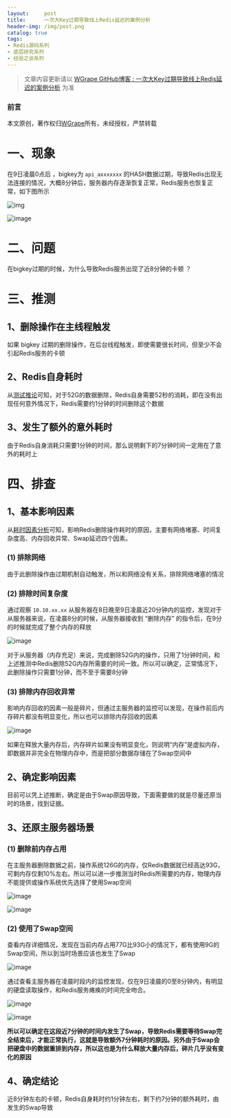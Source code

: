 ```yaml
---
layout:     post
title:      一次大Key过期导致线上Redis延迟的案例分析
header-img: /img/post.png
catalog: true
tags:
- Redis源码系列
- 底层研究系列
- 经验之谈系列
---
```


> 文章内容更新请以 [WGrape GitHub博客 : 一次大Key过期导致线上Redis延迟的案例分析](https://github.com/WGrape/Blog/issues/226) 为准

### 前言
本文原创，著作权归[WGrape](https://github.com/WGrape)所有，未经授权，严禁转载

# 一、现象
在9日凌晨0点后 ，bigkey为 `api_axxxxxxx` 的HASH数据过期，导致Redis出现无法连接的情况，大概8分钟后，服务器内存逐渐恢复正常，Redis服务也恢复正常，如下图所示

![img](https://user-images.githubusercontent.com/35942268/179390571-2e376f3d-269b-4311-b215-8e2fd3aaa556.png)

![image](https://user-images.githubusercontent.com/35942268/179390357-f2cd5b2b-5fba-4527-a4cd-28fa40490b99.png)

# 二、问题
在bigkey过期的时候，为什么导致Redis服务出现了近8分钟的卡顿 ？

# 三、推测
## 1、删除操作在主线程触发
如果 bigkey 过期的删除操作，在后台线程触发，即使需要很长时间，但至少不会引起Redis服务的卡顿

## 2、Redis自身耗时
从[测试推论](https://github.com/WGrape/Blog/issues/225)可知，对于52G的数据删除，Redis自身需要52秒的消耗，即在没有出现任何意外情况下，Redis需要约1分钟的时间删除这个数据

## 3、发生了额外的意外耗时
由于Redis自身消耗只需要1分钟的时间，那么说明剩下的7分钟时间一定用在了意外的耗时上

# 四、排查

## 1、基本影响因素
从[耗时因素分析](https://github.com/WGrape/Blog/issues/225)可知，影响Redis删除操作耗时的原因，主要有网络堵塞、时间复杂度高、内存回收异常、Swap延迟四个因素。

### (1) 排除网络
由于此删除操作由过期机制自动触发，所以和网络没有关系，排除网络堵塞的情况

### (2) 排除时间复杂度
通过观察 `10.10.xx.xx` 从服务器在8日晚至9日凌晨近20分钟内的监控，发现对于从服务器来说，在凌晨8分的时候，从服务器接收到 “删除内存” 的指令后，在9分的时候就完成了整个内存的释放

![image](https://user-images.githubusercontent.com/35942268/179390406-1e66200d-d444-4033-b7ed-cefc34dd411b.png)

对于从服务器（内存充足）来说，完成删除52G内的操作，只用了1分钟时间，和上述推测中Redis删除52G内存所需要的时间一致。所以可以确定，正常情况下，此删除操作只需要1分钟，而不至于需要8分钟

### (3) 排除内存回收异常
影响内存回收的因素一般是碎片，但通过主服务器的监控可以发现，在操作前后内存碎片都没有明显变化，所以也可以排除内存回收的因素

![image](https://user-images.githubusercontent.com/35942268/179390418-f9eb1c5b-a904-4b0f-b731-0a53288a904e.png)

如果在释放大量内存后，内存碎片如果没有明显变化，则说明“内存”是虚拟内存，即数据并非完全在物理内存中，而是把部分数据存储在了Swap空间中

## 2、确定影响因素
目前可以凭上述推断，确定是由于Swap原因导致，下面需要做的就是尽量还原当时的场景，找到证据。

## 3、还原主服务器场景
### (1) 删除前内存占用
在主服务器删除数据之前，操作系统126G的内存，仅Redis数据就已经高达93G，可剩内存仅剩10%左右。所以可以进一步推测当时Redis所需要的内存，物理内存不能提供或操作系统优先选择了使用Swap空间

![image](https://user-images.githubusercontent.com/35942268/179390441-378dfe5e-6397-4d71-ade9-d2224cb5e97a.png)

![image](https://user-images.githubusercontent.com/35942268/179390444-54f9ccf9-b60a-4fd4-a86e-052ef54c73c6.png)

### (2) 使用了Swap空间
查看内存详细情况，发现在当前内存占用77G比93G小的情况下，都有使用9G的Swap空间，所以到当时场景应该也发生了Swap

![image](https://user-images.githubusercontent.com/35942268/179390453-b44ec00f-8ff8-435c-b227-c4e0733c18b9.png)

通过查看主服务器在凌晨时段内的监控发现，仅在9日凌晨的0至8分钟内，有明显的硬盘读取操作，和Redis服务瘫痪的时间完全吻合。

![image](https://user-images.githubusercontent.com/35942268/179390491-df2f2bd3-babe-4a85-8416-8c8a8601238f.png)

![image](https://user-images.githubusercontent.com/35942268/179390493-11f2aff9-e4c6-4d9a-a776-6b3ee1994bc1.png)

**所以可以确定在这段近7分钟的时间内发生了Swap，导致Redis需要等待Swap完全结束后，才能正常执行，这就是导致额外7分钟耗时的原因。另外由于Swap会把硬盘中的数据重排到内存，所以这也是为什么释放大量内存后，碎片几乎没有变化的原因**

## 4、确定结论
近8分钟左右的卡顿，Redis自身耗时约1分钟左右，剩下约7分钟的额外耗时，由发生的Swap导致
